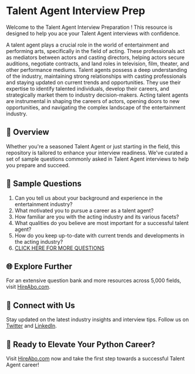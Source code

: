 # Talent Agent Interview Prep

Welcome to the Talent Agent Interview Preparation ! This resource is designed to help you ace your Talent Agent interviews with confidence.

A talent agent plays a crucial role in the world of entertainment and performing arts, specifically in the field of acting. These professionals act as mediators between actors and casting directors, helping actors secure auditions, negotiate contracts, and land roles in television, film, theater, and other performance mediums. Talent agents possess a deep understanding of the industry, maintaining strong relationships with casting professionals and staying updated on current trends and opportunities. They use their expertise to identify talented individuals, develop their careers, and strategically market them to industry decision-makers. Acting talent agents are instrumental in shaping the careers of actors, opening doors to new opportunities, and navigating the complex landscape of the entertainment industry.

## 🚀 Overview

Whether you're a seasoned Talent Agent or just starting in the field, this repository is tailored to enhance your interview readiness. We've curated a set of sample questions commonly asked in Talent Agent interviews to help you prepare and succeed.

## 📝 Sample Questions

1. Can you tell us about your background and experience in the entertainment industry?
2. What motivated you to pursue a career as a talent agent?
3. How familiar are you with the acting industry and its various facets?
4. What qualities do you believe are most important for a successful talent agent?
5. How do you keep up-to-date with current trends and developments in the acting industry?
6. [CLICK HERE FOR MORE QUESTIONS](https://hireabo.com/job/16_0_41/Talent%20Agent)

## 🌐 Explore Further

For an extensive question bank and more resources across 5,000 fields, visit [HireAbo.com](https://www.hireabo.com).

## 📱 Connect with Us

Stay updated on the latest industry insights and interview tips. Follow us on [Twitter](https://twitter.com/hireabo) and [LinkedIn](https://www.linkedin.com/in/hire-abo-3609972a8/).

## 🚀 Ready to Elevate Your Python Career?

Visit [HireAbo.com](https://www.hireabo.com) now and take the first step towards a successful Talent Agent career!